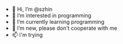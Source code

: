 - 👋 Hi, I’m @szhin 
- 👀 I’m interested in programming
- 🌱 I’m currently learning programming
- 💞️ I’m new, please don't cooperate with me
- 📫 i'm trying

